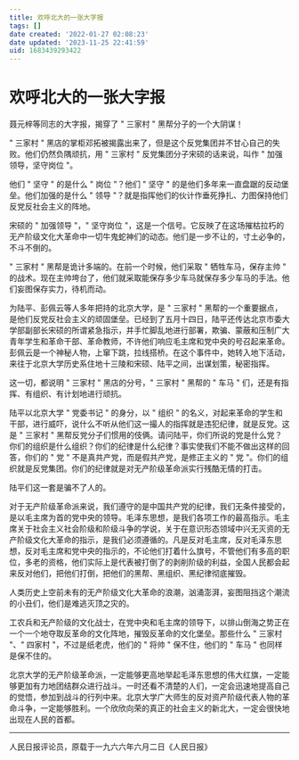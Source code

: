 ```yaml
---
title: 欢呼北大的一张大字报
tags: []
date created: '2022-01-27 02:08:23'
date updated: '2023-11-25 22:41:59'
uid: 1683439293422
---
```


# 欢呼北大的一张大字报

聂元梓等同志的大字报，揭穿了 " 三家村 " 黑帮分子的一个大阴谋！

" 三家村 " 黑店的掌柜邓拓被揭露出来了，但是这个反党集团并不甘心自己的失败。他们仍然负隅顽抗，用 " 三家村 " 反党集团分子宋硕的话来说，叫作 " 加强领导，坚守岗位 "。

他们 " 坚守 " 的是什么 " 岗位 "？他们 " 坚守 " 的是他们多年来一直盘踞的反动堡垒。他们加强的是什么 " 领导 "？就是指挥他们的伙计作垂死挣扎、力图保持他们反党反社会主义的阵地。

宋硕的 " 加强领导 "，" 坚守岗位 "，这是一个信号。它反映了在这场摧枯拉朽的无产阶级文化大革命中一切牛鬼蛇神们的动态。他们是一步不让的，寸土必争的，不斗不倒的。

" 三家村 " 黑帮是诡计多端的。在前一个时候，他们采取 " 牺牲车马，保存主帅 " 的战术。现在主帅垮台了，他们就采取能保存多少车马就保存多少车马的手法。他们妄图保存实力，待机而动。

为陆平、彭佩云等人多年把持的北京大学，是 " 三家村 " 黑帮的一个重要据点，是他们反党反社会主义的顽固堡垒。已经到了五月十四日，陆平还传达北京市委大学部副部长宋硕的所谓紧急指示，并手忙脚乱地进行部署，欺骗、蒙蔽和压制广大青年学生和革命干部、革命教师，不许他们响应毛主席和党中央的号召起来革命。彭佩云是一个神秘人物，上窜下跳，拉线搭桥。在这个事件中，她转入地下活动，来往于北京大学历史系住地十三陵和宋硕、陆平之间，出谋划策，秘密指挥。

这一切，都说明 " 三家村 " 黑店的分号，" 三家村 " 黑帮的 " 车马 " 们，还是有指挥、有组织、有计划地进行顽抗。

陆平以北京大学 " 党委书记 " 的身分，以 " 组织 " 的名义，对起来革命的学生和干部，进行威吓，说什么不听从他们这一撮人的指挥就是违犯纪律，就是反党。这是 " 三家村 " 黑帮反党分子们惯用的伎俩。请问陆平，你们所说的党是什么党？你们的组织是什么组织？你们的纪律是什么纪律？事实使我们不能不做出这样的回答，你们的 " 党 " 不是真共产党，而是假共产党，是修正主义的 " 党 "。你们的组织就是反党集团。你们的纪律就是对无产阶级革命派实行残酷无情的打击。

陆平们这一套是骗不了人的。

对于无产阶级革命派来说，我们遵守的是中国共产党的纪律，我们无条件接受的，是以毛主席为首的党中央的领导。毛泽东思想，是我们各项工作的最高指示。毛主席关于社会主义社会阶级和阶级斗争的学说，关于在意识形态领域中兴无灭资的无产阶级文化大革命的指示，是我们必须遵循的。凡是反对毛主席，反对毛泽东思想，反对毛主席和党中央的指示的，不论他们打着什么旗号，不管他们有多高的职位，多老的资格，他们实际上是代表被打倒了的剥削阶级的利益，全国人民都会起来反对他们，把他们打倒，把他们的黑帮、黑组织、黑纪律彻底摧毁。

人类历史上空前未有的无产阶级文化大革命的浪潮，汹涌澎湃，妄图阻挡这个潮流的小丑们，他们是难逃灭顶之灾的。

工农兵和无产阶级的文化战士，在党中央和毛主席的领导下，以排山倒海之势正在一个一个地夺取反革命的文化阵地，摧毁反革命的文化堡垒。那些什么 " 三家村 "、" 四家村 "，不过是纸老虎，他们的 " 将帅 " 保不住，他们的 " 车马 " 也同样是保不住的。

北京大学的无产阶级革命派，一定能够更高地举起毛泽东思想的伟大红旗，一定能够更加有力地团结群众进行战斗。一时还看不清楚的人们，一定会迅速地提高自己的觉悟，参加到战斗的行列中来。北京大学广大师生的反对资产阶级代表人物的革命斗争，一定能够胜利。一个欣欣向荣的真正的社会主义的新北大，一定会很快地出现在人民的首都。

***

人民日报评论员，原载于一九六六年六月二日《人民日报》
